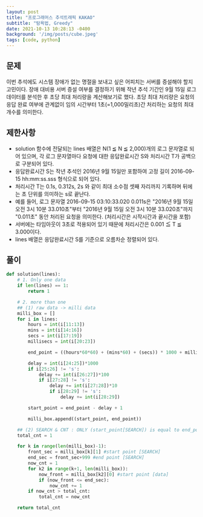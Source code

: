 ```yaml
---
layout: post
title: "프로그래머스 추석트래픽 KAKAO"
subtitle: "탐욕법, Greedy"
date: 2021-10-13 10:28:13 -0400
background: '/img/posts/cube.jpeg'
tags: [code, python]
---
```

## 문제
이번 추석에도 시스템 장애가 없는 명절을 보내고 싶은 어피치는 서버를 증설해야 할지 고민이다. 장애 대비용 서버 증설 여부를 결정하기 위해 작년 추석 기간인 9월 15일 로그 데이터를 분석한 후 초당 최대 처리량을 계산해보기로 했다. 초당 최대 처리량은 요청의 응답 완료 여부에 관계없이 임의 시간부터 1초(=1,000밀리초)간 처리하는 요청의 최대 개수를 의미한다.

## 제한사항
* solution 함수에 전달되는 lines 배열은 N(1 ≦ N ≦ 2,000)개의 로그 문자열로 되어 있으며, 각 로그 문자열마다 요청에 대한 응답완료시간 S와 처리시간 T가 공백으로 구분되어 있다.
* 응답완료시간 S는 작년 추석인 2016년 9월 15일만 포함하여 고정 길이 2016-09-15 hh:mm:ss.sss 형식으로 되어 있다.
* 처리시간 T는 0.1s, 0.312s, 2s 와 같이 최대 소수점 셋째 자리까지 기록하며 뒤에는 초 단위를 의미하는 s로 끝난다.
* 예를 들어, 로그 문자열 2016-09-15 03:10:33.020 0.011s은 "2016년 9월 15일 오전 3시 10분 33.010초"부터 "2016년 9월 15일 오전 3시 10분 33.020초"까지 "0.011초" 동안 처리된 요청을 의미한다. (처리시간은 시작시간과 끝시간을 포함)
* 서버에는 타임아웃이 3초로 적용되어 있기 때문에 처리시간은 0.001 ≦ T ≦ 3.000이다.
* lines 배열은 응답완료시간 S를 기준으로 오름차순 정렬되어 있다. 


## 풀이

``` python
def solution(lines):
    # 1. Only one data
    if len(lines) == 1:
        return 1

    # 2. more than one
    ## (1) raw data -> milli data
    milli_box = []
    for i in lines:
        hours = int(i[11:13])
        mins = int(i[14:16])
        secs = int(i[17:19])
        millisecs = int(i[20:23])

        end_point = ((hours*60*60) + (mins*60) + (secs)) * 1000 + millisecs

        delay = int(i[24:25])*1000
        if i[25:26] != 's':
            delay += int(i[26:27])*100
            if i[27:28] != 's':
                delay += int(i[27:28])*10
                if i[28:29] != 's':
                    delay += int(i[28:29])

        start_point = end_point - delay + 1

        milli_box.append((start_point, end_point))

    ## (2) SEARCH & CNT : ONLY (start_point[SEARCH]) is equal to end_point of the data
    total_cnt = 1

    for k in range(len(milli_box)-1):
        front_sec = milli_box[k][1] #start point [SEARCH]
        end_sec = front_sec+999 #end point [SEARCH]
        now_cnt = 1
        for k2 in range(k+1, len(milli_box)):
            now_front = milli_box[k2][0] #start point [data] 
            if (now_front <= end_sec):
                now_cnt += 1
        if now_cnt > total_cnt:
            total_cnt = now_cnt

    return total_cnt
```
